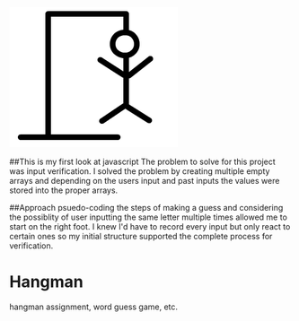 ![Welcome to Anime Hangman](assets/images/hangman0.png "Welcome to Anime Hangman")

##This is my first look at javascript
The problem to solve for this project was input verification.
I solved the problem by creating multiple empty arrays and depending on the users input and past inputs the values were stored into the proper arrays.

##Approach
psuedo-coding the steps of making a guess and considering the possiblity of user inputting the same letter multiple times allowed me to start on the right foot.
I knew I'd have to record every input but only react to certain ones so my initial structure supported the complete process for verification.




# Hangman
hangman assignment, word guess game, etc. 
